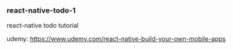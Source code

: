 ### react-native-todo-1
react-native todo tutorial

udemy: 
https://www.udemy.com/react-native-build-your-own-mobile-apps
